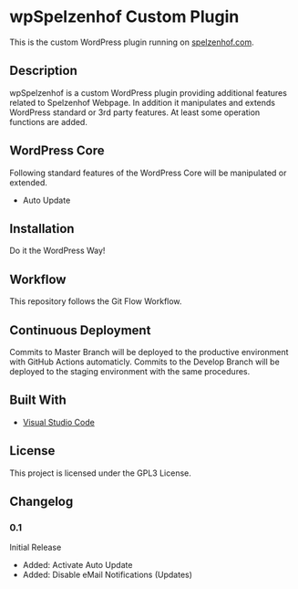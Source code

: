 # wpSpelzenhof Custom Plugin

This is the custom WordPress plugin running on [spelzenhof.com](https://www.spelzenhof.com/).

## Description 

wpSpelzenhof is a custom WordPress plugin providing additional features related to Spelzenhof Webpage. In addition it manipulates and extends WordPress standard or 3rd party features. At least some operation functions are added.

## WordPress Core

Following standard features of the WordPress Core will be manipulated or extended.

* Auto Update

## Installation

Do it the WordPress Way! 

## Workflow

This repository follows the Git Flow Workflow.

## Continuous Deployment

Commits to Master Branch will be deployed to the productive environment with GitHub Actions automaticly. Commits to the Develop Branch will be deployed to the staging environment with the same procedures.

## Built With

* [Visual Studio Code](https://code.visualstudio.com)

## License

This project is licensed under the GPL3 License.

## Changelog

### 0.1

Initial Release

* Added: Activate Auto Update
* Added: Disable eMail Notifications (Updates)